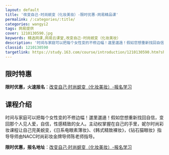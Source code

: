 ```yaml
---
layout: default
title: '改变自己·时尚蜕变（化妆美妆）-限时优惠-网易精品课'
permalink: /:categories/:title/
categories: wangyi2
tags: 网易提供
cover: 1210130590.jpg
keywords: 精选网课,网易云课堂,改变自己·时尚蜕变（化妆美妆）
description: '时间与家庭可以把每个女性变的不修边幅！邋里邋遢！假如您想重新找回自信，变回那个人见人爱，自信，性感精致的女人。主动权掌握'
classid: 1210130590
targetlink: https://study.163.com/course/introduction/1210130590.htm?share=1&shareId=1025206652&utm_campaign=share&utm_medium=iphoneShare&utm_source=&utm_u=1025206652
---
```


## 限时特惠

**限时优惠，火速报名**：[改变自己·时尚蜕变（化妆美妆）-报名学习](https://study.163.com/course/introduction/1210130590.htm?share=1&shareId=1025206652&utm_campaign=share&utm_medium=iphoneShare&utm_source=&utm_u=1025206652)

## 课程介绍

时间与家庭可以把每个女性变的不修边幅！邋里邋遢！假如您想重新找回自信，变回那个人见人爱，自信，性感精致的女人。主动权掌握在自己的手里，妮尔时尚彩妆课程让自己完美蜕变，《日系电眼素薄妆》、《韩式精致裸妆》，《钻石猫眼妆》指导导师由NACC时尚彩妆金牌导师陈老师指导。

**限时优惠，报名地址**：[改变自己·时尚蜕变（化妆美妆）-报名学习](https://study.163.com/course/introduction/1210130590.htm?share=1&shareId=1025206652&utm_campaign=share&utm_medium=iphoneShare&utm_source=&utm_u=1025206652)

